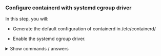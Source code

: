 ### Configure containerd with systemd cgroup driver

In this step, you will:

- Generate the default configuration of containerd in /etc/containerd/

- Enable the systemd cgroup driver.

<details>
<summary>Show commands / answers</summary>
<p>

```bash
# Generate the default configuration of containerd
sudo mkdir -p /etc/containerd
containerd config default | sudo tee /etc/containerd/config.toml > /dev/null

# Navigate through the config.toml and enable the systemd cgroup driver
SystemdCgroup = true

# Or
sed -i 's/SystemdCgroup = false/SystemdCgroup = true' /etc/containerd/config.toml

# Restart containerd
sudo systemctl restart containerd
```

</p>
</details>
